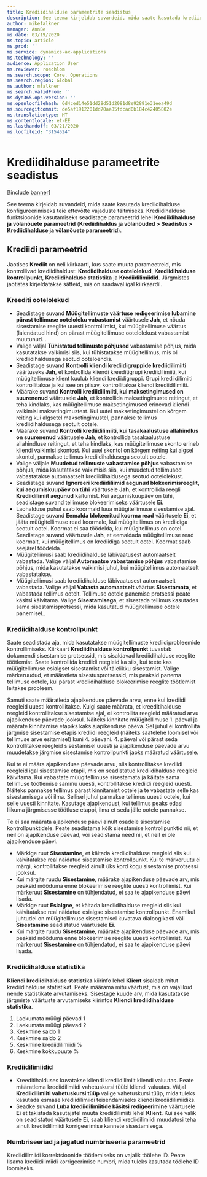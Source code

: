 ```yaml
---
title: Krediidihalduse parameetrite seadistus
description: See teema kirjeldab suvandeid, mida saate kasutada krediidihalduse konfigureerimiseks teie ettevõtte vajaduste täitmiseks.
author: mikefalkner
manager: AnnBe
ms.date: 03/19/2020
ms.topic: article
ms.prod: ''
ms.service: dynamics-ax-applications
ms.technology: ''
audience: Application User
ms.reviewer: roschlom
ms.search.scope: Core, Operations
ms.search.region: Global
ms.author: mfalkner
ms.search.validFrom: ''
ms.dyn365.ops.version: ''
ms.openlocfilehash: 6d4ced14e51dd28d51d2081d8e92891e31eea49d
ms.sourcegitcommit: de5af1912201dd70aa85fdcad0b184c42405802e
ms.translationtype: HT
ms.contentlocale: et-EE
ms.lasthandoff: 03/21/2020
ms.locfileid: "3154524"
---
```

# <a name="credit-management-parameters-setup"></a>Krediidihalduse parameetrite seadistus

[!include [banner](../includes/banner.md)]

See teema kirjeldab suvandeid, mida saate kasutada krediidihalduse konfigureerimiseks teie ettevõtte vajaduste täitmiseks. Krediidihalduse funktsioonide kasutamiseks seadistage parameetrid lehel **Krediidihalduse ja võlanõuete parameetrid** (**Krediidihaldus ja võlanõuded \> Seadistus \> Krediidihalduse ja võlanõuete parameetrid**).

## <a name="credit-parameters"></a>Krediidi parameetrid

Jaotises **Krediit** on neli kiirkaarti, kus saate muuta parameetreid, mis kontrollivad krediidihaldust: **Krediidihalduse ootelolekud**, **Krediidihalduse kontrollpunkt**, **Krediidihalduse statistika** ja **Krediidilimiidid**. Järgmistes jaotistes kirjeldatakse sätteid, mis on saadaval igal kiirkaardil.

### <a name="credit-holds"></a>Kreediti ootelolekud

- Seadistage suvand **Müügitellimuste väärtuse redigeerimise lubamine pärast tellimuse ooteloleku vabastamist** väärtusele **Jah**, et nõuda sisestamise reeglite uuesti kontrollimist, kui müügitellimuse väärtus (laiendatud hind) on pärast müügitellimuse ootelolekust vabastamist muutunud. .
- Valige väljal **Tühistatud tellimuste põhjused** vabastamise põhjus, mida kasutatakse vaikimisi siis, kui tühistatakse müügitellimus, mis oli krediidihaldusega seotud ooteloendis.
- Seadistage suvand **Kontrolli kliendi krediidigruppide krediidilimiiti** väärtuseks **Jah**, et kontrollida kliendi kreeditigrupi krediidilimiiti, kui müügitellimuse klient kuulub kliendi krediidigruppi. Grupi krediidilimiiti kontrollitakse ja kui see on piisav, kontrollitakse kliendi krediidilimiiti.
- Määrake suvand **Kontrolli krediidilimiiti, kui maksetingimused on suurenenud** väärtusele **Jah**, et kontrollida maksetingimuste reitingut, et teha kindlaks, kas müügitellimuse maksetingimused erinevad kliendi vaikimisi maksetingimustest. Kui uutel maksetingimustel on kõrgem reiting kui algsetel maksetingimustel, pannakse tellimus krediidihaldusega seotult ootele.
- Määrake suvand **Kontrolli krediidilimiiti, kui tasakaalustuse allahindlus on suurenenud** väärtusele **Jah**, et kontrollida tasakaalustuse allahindluse reitingut, et teha kindlaks, kas müügitellimuse skonto erineb kliendi vaikimisi skontost. Kui uuel skontol on kõrgem reiting kui algsel skontol, pannakse tellimus krediidihaldusega seotult ootele.
- Valige väljale **Muudetud tellimuste vabastamise põhjus** vabastamise põhjus, mida kasutatakse vaikimisis siis, kui muudetud tellimused vabastatakse automaatselt krediidihaldusega seotud ootelolekust.
- Seadistage suvand **Ignoreeri krediidiliimid aegunud blokeerimisreeglit, kui aegumiskuupäev on tühi** väärtusele **Jah**, et kontrollida reegli **Krediidilimiit aegunud** käitumist. Kui aegumiskuupäev on tühi, seadistage suvand tellimuse blokeerimiseks väärtusele **Ei**.
- Laohalduse puhul saab koormaid luua müügitellimuse sisestamise ajal. Seadistage suvand **Eemalda blokeeritud koorma read** väärtusele **Ei**, et jääta müügitellimuse read koormale, kui müügitellimus on krediidiga seotult ootel. Koormat ei saa töödelda, kui müügitellimus on ootel. Seadistage suvand väärtusele **Jah**, et eemaldada müügitellimuse read koormalt, kui müügitellimus on krediidiga seotult ootel. Koormat saab seejärel töödelda.
- Müügitellimusi saab krediidihalduse läbivaatusest automaatselt vabastada. Valige väljal **Automaatse vabastamise põhjus** vabastamise põhjus, mida kasutatakse vaikimisi juhul, kui müügitellimus automaatselt vabastatakse.
- Müügitellimusi saab krediidihalduse läbivaatusest automaatselt vabastada. Valige väljal **Vabasta automaatselt** väärtus **Sisestamata**, et vabastada tellimus ootelt. Tellimuse ootele panemise protsessi peate käsitsi käivitama. Valige **Sisestamisega**, et sisestada tellimus kasutades sama sisestamisprotsessi, mida kasutatud müügitellimuse ootele panemisel..

### <a name="credit-management-checkpoint"></a>Krediidihalduse kontrollpunkt

Saate seadistada aja, mida kasutatakse müügitellimuste krediidiprobleemide kontrollimiseks. Kiirkaart **Krediidihalduse kontrollpunkt** tuvastab dokumendi sisestamise protsessid, mis sisaldavad krediidihalduse reeglite töötlemist. Saate kontrollida krediidi reegleid ka siis, kui teete kas müügitellimuse esialgset sisestamist või täielikku sisestamist. Valige märkeruudud, et määratleta sisestusprotsessid, mis peaksid panema tellimuse ootele, kui pärast krediidihalduse blokeerimise reeglite töötlemist leitakse probleem.

Samuti saate määratleda ajapikenduse päevade arvu, enne kui krediidi reegleid uuesti kontrollitakse. Kuigi saate määrata, et kreeditihalduse reegleid kontrollitakse sisestamise ajal, ei kontrollita reegleid määratud arvu ajapikenduse päevade jooksul. Näiteks kinnitate müügitellimuse 1. päeval ja määrate kinnitamise etapiks kaks ajapikenduse päeva. Sel juhul ei kontrollita järgmise sisestamise etapis krediidi reegleid (näiteks saatelehe loomisel või tellimuse arve esitamisel) kuni 4. päevani. 4. päeval või pärast seda kontrollitakse reegleid sisestamisel uuesti ja ajapikenduse päevade arvu muudetakse järgmise sisestamise kontrollpunkti jaoks määratud väärtusele.

Kui te ei määra ajapikenduse päevade arvu, siis kontrollitakse krediidi reegleid igal sisestamise etapil, mis on seadistatud krediidihalduse reegleid käivitama. Kui vabastate müügitellimuse sisestamata ja käitate sama tellimuse töötlemise sammu uuesti, kontrollitakse krediidi reegleid uuesti. Näiteks pannakse tellimus pärast kinnitamist ootele ja te vabastate selle kas sisestamisega või ilma. Sellisel juhul pannakse tellimus uuesti ootele, kui selle uuesti kinnitate. Kasutage ajapikendust, kui tellimus peaks edasi liikuma järgmisesse töötluse etappi, ilma et seda jälle ootele pannakse.

Te ei saa määrata ajapikenduse päevi ainult osadele sisestamise kontrollpunktidele. Peate seadistama kõik sisestamise kontrollpunktid nii, et neil on ajapikenduse päevad, või seadistama need nii, et neil ei ole ajapikenduse päevi.

- Märkige ruut **Sisestamine**, et käitada krediidihalduse reegleid siis kui käivitatakse real näidatud sisestamise kontrollpunkt. Kui te märkeruutu ei märgi, kontrollitakse reegleid ainult üks kord kogu sisestamise protsessi jooksul.
- Kui märgite ruudu **Sisestamine**, määrake ajapikenduse päevade arv, mis peaksid mööduma enne blokeerimise reeglite uuesti kontrollimist. Kui märkeruut **Sisestamine** on tühjendatud, ei saa te ajapikenduse päevi lisada.
- Märkige ruut **Esialgne**, et käitada krediidihalduse reegleid siis kui käivitatakse real näidatud esialgse sisestamise kontrollpunkt. Enamikul juhtudel on müügitellimuse sisestamisel kuvatava dialoogikasti väli **Sisestamine** seadistatud väärtusele **Ei**.
- Kui märgite ruudu **Sisestamine**, määrake ajapikenduse päevade arv, mis peaksid mööduma enne blokeerimise reeglite uuesti kontrollimist. Kui märkeruut **Sisestamine** on tühjendatud, ei saa te ajapikenduse päevi lisada.

### <a name="credit-management-statistics"></a>Krediidihalduse statistika

**Kliendi krediidihalduse statistika** kiirinfo lehel **Klient** sisaldab mitut krediidihalduse statistikat. Peate määrama mitu väärtust, mis on vajalikud nende statistikate arvutamiseks. Sisestage kuude arv, mida kasutatakse järgmiste väärtuste arvutamiseks kiirinfos **Kliendi krediidihalduse statistika**.

1. Laekumata müügi päevad 1
2. Laekumata müügi päevad 2
3. Keskmine saldo 1
4. Keskmine saldo 2
5. Keskmine krediidilimiidi %
6. Keskmine kokkupuute %

### <a name="credit-limits"></a>Krediidilimiidid

- Kreeditihalduses kuvatakse kliendi krediidilimiit kliendi valuutas. Peate määratlema krediidilimiidi vahetuskursi tüübi kliendi valuutas. Väljal **Krediidilimiiti vahetuskursi tüüp** valige vahetuskursi tüüp, mida tuleks kasutada esmase krediidilimiidi teisendamiseks kliendi krediidilimiidiks.
- Seadke suvand **Luba krediidilimiitide käsitsi redigeerimine** väärtusele **Ei** et takistada kasutajatel muuta krediidilimiiti lehel **Klient**. Kui see valik on seadistatud väärtusele **Ei**, saab kliendi krediidilimiidi muudatusi teha ainult krediidilimiidi korrigeerimise kannete sisestamisega.

### <a name="number-sequences-and-shared-number-sequence-parameters"></a>Numbriseeriad ja jagatud numbriseeria parameetrid

Krediidilimiidi korrektsioonide töötlemiseks on vajalik töölehe ID. Peate lisama krediidilimiidi korrigeerimise numbri, mida tuleks kasutada töölehe ID loomiseks.

